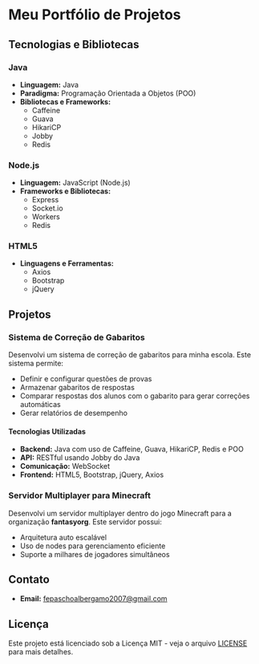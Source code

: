 # Meu Portfólio de Projetos

## Tecnologias e Bibliotecas

### Java
- **Linguagem:** Java
- **Paradigma:** Programação Orientada a Objetos (POO)
- **Bibliotecas e Frameworks:**
  - Caffeine
  - Guava
  - HikariCP
  - Jobby
  - Redis

### Node.js
- **Linguagem:** JavaScript (Node.js)
- **Frameworks e Bibliotecas:**
  - Express
  - Socket.io
  - Workers
  - Redis

### HTML5
- **Linguagens e Ferramentas:**
  - Axios
  - Bootstrap
  - jQuery

## Projetos

### Sistema de Correção de Gabaritos
Desenvolvi um sistema de correção de gabaritos para minha escola. Este sistema permite:
- Definir e configurar questões de provas
- Armazenar gabaritos de respostas
- Comparar respostas dos alunos com o gabarito para gerar correções automáticas
- Gerar relatórios de desempenho

#### Tecnologias Utilizadas
- **Backend:** Java com uso de Caffeine, Guava, HikariCP, Redis e POO
- **API:** RESTful usando Jobby do Java
- **Comunicação:** WebSocket
- **Frontend:** HTML5, Bootstrap, jQuery, Axios

### Servidor Multiplayer para Minecraft
Desenvolvi um servidor multiplayer dentro do jogo Minecraft para a organização **fantasyorg**. Este servidor possui:
- Arquitetura auto escalável
- Uso de nodes para gerenciamento eficiente
- Suporte a milhares de jogadores simultâneos

## Contato
- **Email:** [fepaschoalbergamo2007@gmail.com](mailto:fepaschoalbergamo2007@gmail.com)

## Licença
Este projeto está licenciado sob a Licença MIT - veja o arquivo [LICENSE](LICENSE) para mais detalhes.
